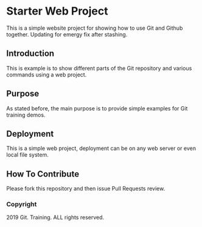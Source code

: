 # Starter Web Project

This is a simple website project for showing how to use Git and Github together. Updating for emergy fix after stashing.

## Introduction

This is example is to show different parts of the Git repository and various commands using a web project.

## Purpose

As stated before, the main purpose is to provide simple examples for Git training demos. 

## Deployment

This is a simple web project, deployment can be on any web server or even local file system.

## How To Contribute

Please fork this repository and then issue Pull Requests review.

### Copyright

2019 Git. Training. ALL rights reserved.